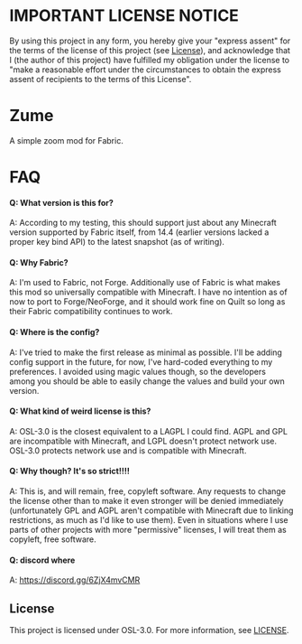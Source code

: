 # IMPORTANT LICENSE NOTICE

By using this project in any form, you hereby give your "express assent" for the terms of the license of this project (see [License](#license)), and acknowledge that I (the author of this project) have fulfilled my obligation under the license to "make a reasonable effort under the circumstances to obtain the express assent of recipients to the terms of this License".

# Zume

A simple zoom mod for Fabric.

# FAQ

#### Q: What version is this for?

A: According to my testing, this should support just about any Minecraft version supported by Fabric itself, from 14.4 (earlier versions lacked a proper key bind API) to the latest snapshot (as of writing).

#### Q: Why Fabric?

A: I'm used to Fabric, not Forge. Additionally use of Fabric is what makes this mod so universally compatible with Minecraft. I have no intention as of now to port to Forge/NeoForge, and it should work fine on Quilt so long as their Fabric compatibility continues to work.

#### Q: Where is the config?

A: I've tried to make the first release as minimal as possible. I'll be adding config support in the future, for now, I've hard-coded everything to my preferences. I avoided using magic values though, so the developers among you should be able to easily change the values and build your own version. 

#### Q: What kind of weird license is this?

A: OSL-3.0 is the closest equivalent to a LAGPL I could find. AGPL and GPL are incompatible with Minecraft, and LGPL doesn't protect network use. OSL-3.0 protects network use and is compatible with Minecraft.

#### Q: Why though? It's so strict!!!!

A: This is, and will remain, free, copyleft software. Any requests to change the license other than to make it even stronger will be denied immediately (unfortunately GPL and AGPL aren't compatible with Minecraft due to linking restrictions, as much as I'd like to use them). Even in situations where I use parts of other projects with more "permissive" licenses, I will treat them as copyleft, free software.

#### Q: discord where
A: https://discord.gg/6ZjX4mvCMR

## License

This project is licensed under OSL-3.0. For more information, see [LICENSE](LICENSE).
